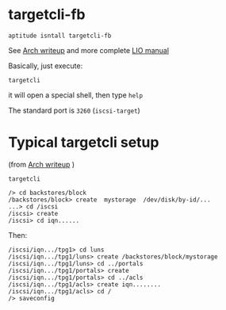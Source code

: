 targetcli-fb
============

    aptitude isntall targetcli-fb

See [Arch writeup](https://wiki.archlinux.org/index.php/ISCSI_Target) and more complete [LIO manual](http://www.linux-iscsi.org/wiki/Targetcli)

Basically, just execute: 

    targetcli

it will open a special shell, then type `help`

The standard port is `3260`  (`iscsi-target`)


Typical targetcli setup
=======================

(from [Arch writeup](https://wiki.archlinux.org/index.php/ISCSI_Target) )

    targetcli

    /> cd backstores/block
    /backstores/block> create  mystorage  /dev/disk/by-id/...
    ...> cd /iscsi
    /iscsi> create
    /iscsi> cd iqn......
    
Then:

    /iscsi/iqn.../tpg1> cd luns
    /iscsi/iqn.../tpg1/luns> create /backstores/block/mystorage
    /iscsi/iqn.../tpg1/luns> cd ../portals
    /iscsi/iqn.../tpg1/portals> create
    /iscsi/iqn.../tpg1/portals> cd ../acls
    /iscsi/iqn.../tpg1/acls> create iqn........
    /iscsi/iqn.../tpg1/acls> cd /
    /> saveconfig

